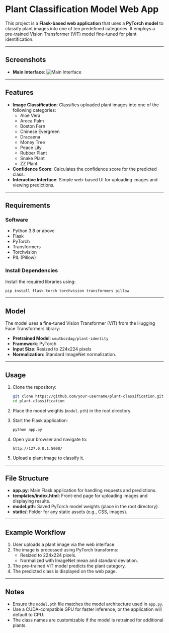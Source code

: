 # Plant Classification Model Web App

This project is a **Flask-based web application** that uses a **PyTorch model** to classify plant images into one of ten predefined categories. It employs a pre-trained Vision Transformer (ViT) model fine-tuned for plant identification.

---
## Screenshots

- **Main Interface**:
  ![Main Interface](screenshots/main.png)
---

## Features
- **Image Classification**: Classifies uploaded plant images into one of the following categories:
  - Aloe Vera
  - Areca Palm
  - Boston Fern
  - Chinese Evergreen
  - Dracaena
  - Money Tree
  - Peace Lily
  - Rubber Plant
  - Snake Plant
  - ZZ Plant
- **Confidence Score**: Calculates the confidence score for the predicted class.
- **Interactive Interface**: Simple web-based UI for uploading images and viewing predictions.

---

## Requirements
### Software
- Python 3.8 or above
- Flask
- PyTorch
- Transformers
- Torchvision
- PIL (Pillow)

### Install Dependencies
Install the required libraries using:
```bash
pip install flask torch torchvision transformers pillow
```

---

## Model
The model uses a fine-tuned Vision Transformer (ViT) from the Hugging Face Transformers library:
- **Pretrained Model**: `umutbozdag/plant-identity`
- **Framework**: PyTorch
- **Input Size**: Resized to 224x224 pixels
- **Normalization**: Standard ImageNet normalization.

---

## Usage

1. Clone the repository:
   ```bash
   git clone https://github.com/your-username/plant-classification.git
   cd plant-classification
   ```

2. Place the model weights (`model.pth`) in the root directory.

3. Start the Flask application:
   ```bash
   python app.py
   ```

4. Open your browser and navigate to:
   ```
   http://127.0.0.1:5000/
   ```

5. Upload a plant image to classify it.

---

## File Structure
- **app.py**: Main Flask application for handling requests and predictions.
- **templates/index.html**: Front-end page for uploading images and displaying results.
- **model.pth**: Saved PyTorch model weights (place in the root directory).
- **static/**: Folder for any static assets (e.g., CSS, images).

---

## Example Workflow
1. User uploads a plant image via the web interface.
2. The image is processed using PyTorch transforms:
   - Resized to 224x224 pixels.
   - Normalized with ImageNet mean and standard deviation.
3. The pre-trained ViT model predicts the plant category.
4. The predicted class is displayed on the web page.

---

## Notes
- Ensure the `model.pth` file matches the model architecture used in `app.py`.
- Use a CUDA-compatible GPU for faster inference, or the application will default to CPU.
- The class names are customizable if the model is retrained for additional plants.
